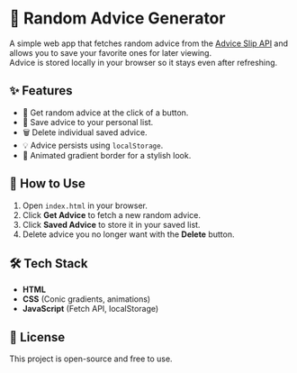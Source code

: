 # 📝 Random Advice Generator

A simple web app that fetches random advice from the [Advice Slip API](https://api.adviceslip.com/) and allows you to save your favorite ones for later viewing.  
Advice is stored locally in your browser so it stays even after refreshing.

## ✨ Features

- 🎲 Get random advice at the click of a button.
- 💾 Save advice to your personal list.
- 🗑️ Delete individual saved advice.
- 💡 Advice persists using `localStorage`.
- 🎨 Animated gradient border for a stylish look.

## 🚀 How to Use

1. Open `index.html` in your browser.
2. Click **Get Advice** to fetch a new random advice.
3. Click **Saved Advice** to store it in your saved list.
4. Delete advice you no longer want with the **Delete** button.

## 🛠️ Tech Stack

- **HTML**
- **CSS** (Conic gradients, animations)
- **JavaScript** (Fetch API, localStorage)

## 📜 License

This project is open-source and free to use.
